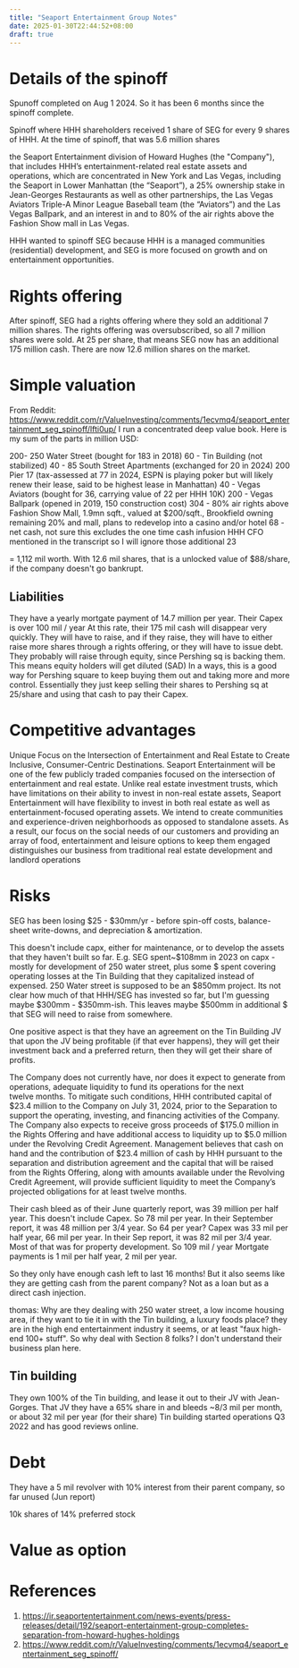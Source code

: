 ```yaml
---
title: "Seaport Entertainment Group Notes"
date: 2025-01-30T22:44:52+08:00
draft: true
---
```



# Details of the spinoff
Spunoff completed on Aug 1 2024. So it has been 6 months since the spinoff complete.

Spinoff where HHH shareholders received 1 share of SEG for every 9 shares of HHH.
At the time of spinoff, that was 5.6 million shares

the Seaport Entertainment division of Howard Hughes (the "Company"), that includes HHH’s entertainment-related real estate assets and operations, which are concentrated in New York and Las Vegas, including the Seaport in Lower Manhattan (the “Seaport”), a 25% ownership stake in Jean-Georges Restaurants as well as other partnerships, the Las Vegas Aviators Triple-A Minor League Baseball team (the “Aviators”) and the Las Vegas Ballpark, and an interest in and to 80% of the air rights above the Fashion Show mall in Las Vegas.

HHH wanted to spinoff SEG because HHH is a managed communities (residential) development, and SEG is more focused on growth and on entertainment opportunities.

# Rights offering
After spinoff, SEG had a rights offering where they sold an additional 7 million shares. The rights offering was oversubscribed, so all 7 million shares were sold.
At 25 per share, that means SEG now has an additional 175 million cash.
There are now 12.6 million shares on the market.


# Simple valuation

From Reddit:
https://www.reddit.com/r/ValueInvesting/comments/1ecvmq4/seaport_entertainment_seg_spinoff/lfti0up/
I run a concentrated deep value book. Here is my sum of the parts in million USD:

200- 250 Water Street (bought for 183 in 2018)
60 - Tin Building (not stabilized)
40 - 85 South Street Apartments (exchanged for 20 in 2024)
200 Pier 17 (tax-assessed at 77 in 2024, ESPN is playing poker but will likely renew their lease, said to be highest lease in Manhattan)
40 - Vegas Aviators (bought for 36, carrying value of 22 per HHH 10K)
200 - Vegas Ballpark (opened in 2019, 150 construction cost)
304 - 80% air rights above Fashion Show Mall, 1.9mn sqft., valued at $200/sqft., Brookfield owning remaining 20% and mall, plans to redevelop into a casino and/or hotel
68 - net cash, not sure this excludes the one time cash infusion HHH CFO mentioned in the transcript so I will ignore those additional 23

= 1,112 mil worth. With 12.6 mil shares, that is a unlocked value of $88/share, if the company doesn't go bankrupt.

## Liabilities
They have a yearly mortgate payment of 14.7 million per year.
Their Capex is over 100 mil / year
At this rate, their 175 mil cash will disappear very quickly.
They will have to raise, and if they raise, they will have to either raise more shares through a rights offering, or they will have to issue debt.
They probably will raise through equity, since Pershing sq is backing them. This means equity holders will get diluted (SAD)
In a ways, this is a good way for Pershing square to keep buying them out and taking more and more control. Essentially they just keep selling their shares to Pershing sq at 25/share and using that cash to pay their Capex.

# Competitive advantages
Unique Focus on the Intersection of Entertainment and Real Estate to Create Inclusive, Consumer-Centric Destinations. Seaport Entertainment will be one of the few publicly traded companies focused on the intersection of entertainment and real estate. Unlike real estate investment trusts, which have limitations on their ability to invest in non-real estate assets, Seaport Entertainment will have flexibility to invest in both real estate as well as entertainment-focused operating assets. We intend to create communities and experience-driven neighborhoods as opposed to standalone assets. As a result, our focus on the social needs of our customers and providing an array of food, entertainment and leisure options to keep them engaged distinguishes our business from traditional real estate development and landlord operations

# Risks

SEG has been losing $25 - $30mm/yr - before spin-off costs, balance-sheet write-downs, and depreciation & amortization.

This doesn't include capx, either for maintenance, or to develop the assets that they haven't built so far. E.g. SEG spent~$108mm in 2023 on capx - mostly for development of 250 water street, plus some $ spent covering operating losses at the Tin Building that they capitalized instead of expensed. 250 Water street is supposed to be an $850mm project. Its not clear how much of that HHH/SEG has invested so far, but I'm guessing maybe $300mm - $350mm-ish. This leaves maybe $500mm in additional $ that SEG will need to raise from somewhere.

One positive aspect is that they have an agreement on the Tin Building JV that upon the JV being profitable (if that ever happens), they will get their investment back and a preferred return, then they will get their share of profits.

 The Company does not currently have, nor does it expect to generate from operations, adequate liquidity to fund its operations for the next twelve months. 
To mitigate such conditions, HHH contributed capital of $23.4 million to the Company on July 31, 2024, prior to the Separation to support the operating, investing, and financing activities of the Company. 
The Company also expects to receive gross proceeds of $175.0 million in the Rights Offering and have additional access to liquidity up to $5.0 million under the Revolving Credit Agreement. Management believes that cash on hand and the contribution of $23.4 million of cash by HHH pursuant to the separation and distribution agreement and the capital that will be raised from the Rights Offering, along with amounts available under the Revolving Credit Agreement, will provide sufficient liquidity to meet the Company’s projected obligations for at least twelve months. 

Their cash bleed as of their June quarterly report, was 39 million per half year. This doesn't include Capex. So 78 mil per year.
In their September report, it was 48 million per 3/4 year. So 64 per year?
Capex was 33 mil per half year, 66 mil per year.
In their Sep report, it was 82 mil per 3/4 year. Most of that was for property development. So 109 mil / year
Mortgate payments is 1 mil per half year, 2 mil per year.

So they only have enough cash left to last 16 months!
But it also seems like they are getting cash from the parent company? Not as a loan but as a direct cash injection.


thomas:
Why are they dealing with 250 water street, a low income housing area, if they want to tie it in with the Tin building, a luxury foods place? they are in the high end entertainment industry it seems, or at least "faux high-end 100+ stuff". So why deal with Section 8 folks? I don't understand their business plan here.

## Tin building
They own 100% of the Tin building, and lease it out to their JV with Jean-Gorges.
That JV they have a 65% share in and bleeds ~8/3 mil per month, or about 32 mil per year (for their share)
Tin building started operations Q3 2022 and has good reviews online.


# Debt
They have a 5 mil revolver with 10% interest from their parent company, so far unused (Jun report)

10k shares of 14% preferred stock

# Value as option





# References

1. https://ir.seaportentertainment.com/news-events/press-releases/detail/192/seaport-entertainment-group-completes-separation-from-howard-hughes-holdings
1. https://www.reddit.com/r/ValueInvesting/comments/1ecvmq4/seaport_entertainment_seg_spinoff/

